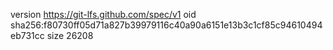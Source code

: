version https://git-lfs.github.com/spec/v1
oid sha256:f80730ff05d71a827b39979116c40a90a6151e13b3c1cf85c94610494eb731cc
size 26208

